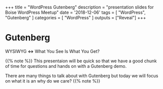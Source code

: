 +++
title = "WordPress Gutenberg"
description = "presentation slides for Boise WordPress Meetup"
date = '2018-12-06'
tags = [ "WordPress", "Gutenberg" ]
categories = [ "WordPress" ]
outputs = ["Reveal"]
+++

# Gutenberg

WYSIWYG **↔** What You See Is What You Get?

{{% note %}}
This presentaion will be quick so that we have a good chunk of time for questions and hands on with a Gutenberg demo.

There are many things to talk about with Gutenberg but today we will focus on what it is an why do we care?
{{% note %}}